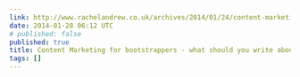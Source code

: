 ```yaml
---
link: http://www.rachelandrew.co.uk/archives/2014/01/24/content-marketing-for-bootstrappers-what-should-you-write-about/
date: 2014-01-28 06:12 UTC
# published: false
published: true
title: Content Marketing for bootstrappers - what should you write about?
tags: []
---
```



